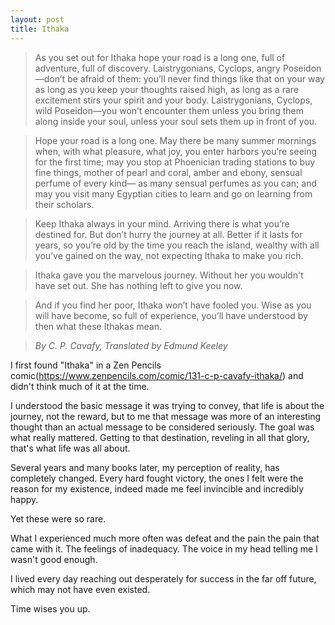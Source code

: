 ```yaml
---
layout: post
title: Ithaka
---
```



>As you set out for Ithaka
>hope your road is a long one,
>full of adventure, full of discovery.
>Laistrygonians, Cyclops,
>angry Poseidon—don’t be afraid of them:
>you’ll never find things like that on your way
>as long as you keep your thoughts raised high,
>as long as a rare excitement
>stirs your spirit and your body.
>Laistrygonians, Cyclops,
>wild Poseidon—you won’t encounter them
>unless you bring them along inside your soul,
>unless your soul sets them up in front of you.

>Hope your road is a long one.
>May there be many summer mornings when,
>with what pleasure, what joy,
>you enter harbors you’re seeing for the first time;
>may you stop at Phoenician trading stations
>to buy fine things,
>mother of pearl and coral, amber and ebony,
>sensual perfume of every kind—
>as many sensual perfumes as you can;
>and may you visit many Egyptian cities
>to learn and go on learning from their scholars.

>Keep Ithaka always in your mind.
>Arriving there is what you’re destined for.
>But don’t hurry the journey at all.
>Better if it lasts for years,
>so you’re old by the time you reach the island,
>wealthy with all you’ve gained on the way,
>not expecting Ithaka to make you rich.

>Ithaka gave you the marvelous journey.
>Without her you wouldn't have set out.
>She has nothing left to give you now.

>And if you find her poor, Ithaka won’t have fooled you.
>Wise as you will have become, so full of experience,
>you’ll have understood by then what these Ithakas mean.


>*By C. P. Cavafy, Translated by Edmund Keeley*



I first found "Ithaka" in a Zen Pencils comic(<https://www.zenpencils.com/comic/131-c-p-cavafy-ithaka/>) and didn't think much of it at the time.

I understood the basic message it was trying to convey, that life is about the journey, not the reward, but to me that message was more of an interesting thought than an actual message to be considered seriously. The goal was what really mattered. Getting to that destination, reveling in all that glory, that's what life was all about. 

Several years and many books later, my perception of reality, has completely changed. Every hard fought victory, the ones I felt were the reason for my existence, indeed made me feel invincible and incredibly happy. 

Yet these were so rare.

What I experienced much more often was defeat and the pain the pain that came with it. The feelings of inadequacy. The voice in my head telling me I wasn't good enough. 


I lived every day reaching out desperately for success in the far off future, which may not have even existed. 

Time wises you up.

